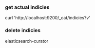 ### get actual indicies
curl 'http://localhost:9200/_cat/indicies?v'





### delete indicies
elasticsearch-curator
